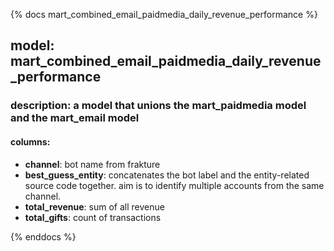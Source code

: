 {% docs mart_combined_email_paidmedia_daily_revenue_performance %}

## model: mart_combined_email_paidmedia_daily_revenue_performance
### description: a model that unions the mart_paidmedia model and the mart_email model
#### columns:
  - **channel**: bot name from frakture
  - **best_guess_entity**:
      concatenates the bot label and the entity-related source code together. 
      aim is to identify multiple accounts from the same channel.
  - **total_revenue**: sum of all revenue
  - **total_gifts**: count of transactions

{% enddocs %}